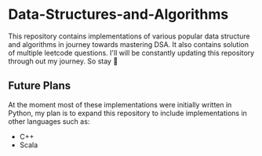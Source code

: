 # Data-Structures-and-Algorithms
This repository contains implementations of various popular data structure and algorithms in journey towards mastering DSA. It also contains solution of multiple leetcode questions. I'll will be constantly updating this repository through out my journey. So stay 👀


## Future Plans
At the moment most of these implementations were initially written in Python, my plan is to expand this repository to include implementations in other languages such as:
- C++
- Scala
